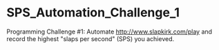 # SPS_Automation_Challenge_1
Programming Challenge #1: Automate http://www.slapkirk.com/play and record the highest "slaps per second" (SPS) you achieved.
